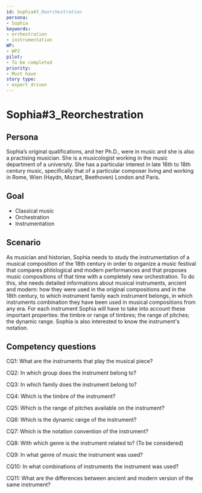 ```yaml
---
id: Sophia#3_Reorchestration
persona: 
- Sophia
keywords: 
- orchestration
- instrumentation
WP:
- WP2
pilot:
- To be completed
priority:
- Must have
story type:
- expert driven
---
```


# Sophia#3_Reorchestration

## Persona
Sophia’s original qualifications, and her Ph.D., were in music and she is also a practising musician. She is a musicologist working in the music department of a university. She has a particular interest in late 16th to 18th century music, specifically that of a particular composer living and working in Rome, Wien (Haydn, Mozart, Beethoven) London and Paris. 

## Goal
- Classical music 
- Orchestration
- Instrumentation

## Scenario  
As musician and historian, Sophia needs to study the instrumentation of a musical composition of the 18th century in order to organize a music festival that compares philological and modern performances and that proposes  music compositions of that time with a completely new orchestration. To do this, she needs detailed informations about musical instruments, ancient and modern: how they were used in the original compositions and in the 18th century, to which instrument family each instrument belongs, in which instruments combination they have been used in musical compositions from any era. For each instrument Sophia will have to take into account these important properties: the timbre or range of timbres; the range of pitches; the dynamic range. Sophia is also interested to know the instrument's notation.

## Competency questions 

CQ1: What are the instruments that play the musical piece? 

CQ2: In which group does the instrument belong to?

CQ3: In which family does the instrument belong to? 

CQ4: Which is the timbre of the instrument? 

CQ5: Which is the range of pitches available on the instrument? 

CQ6: Which is the dynamic range of the instrument? 

CQ7: Which is the notation convention of the instrument? 

CQ8: With which genre is the instrument related to? (To be considered) 

CQ9: In what genre of music the instrument was used?

CQ10: In what combinations of instruments the instrument was used?

CQ11: What are the differences between ancient and modern version of the same instrument?

